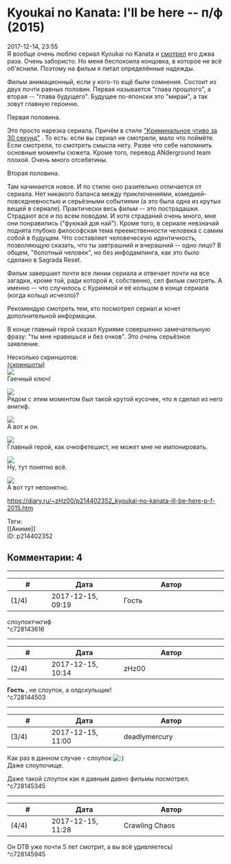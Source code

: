 Kyoukai no Kanata: I'll be here -- п/ф (2015)
=============================================

  
2017-12-14, 23:55  
 Я вообще очень люблю сериал Kyoukai no Kanata и  [смотрел](Kyoukai%20no%20Kanata%2001-12%20END)  его джва раза. Очень забористо. Но меня беспокоила концовка, в которое не всё об'яснили. Поэтому на фильм я питал определённые надежды.   
   
 Фильм анимационный, если у кого-то ещё были сомнения. Состоит из двух почти равных половин. Первая называется "глава прошлого", а вторая -- "глава будущего". Будущее по-японски это "мираи", а так зовут главную героиню.   
   
 Первая половина.   
   
 Это просто нарезка сериала. Причём в стиле  ["Криминальное чтиво за 30 секунд"](https://www.youtube.com/watch?v=2_BEv6pSylQ)  . То есть: если вы сериал не смотрели, мало что поймёте. Если смотрели, то смотреть смысла нету. Разве что себе напомнить основные моменты сюжета. Кроме того, перевод ANderground team плохой. Очень много отсебятины.   
   
 Вторая половина.   
   
 Там начинается новое. И по стилю оно разительно отличается от сериала. Нет никакого баланса между приключениями, комедией-повседневностью и серьёзными событиями (а это была одна из крутых вещей в сериале). Практически весь фильм -- это пострадашки. Страдают все и по всем поводам. И хотя страданий очень много, мне они понравились ("фуюкай дзя най"). Кроме того, в сериале невзначай поднята глубоко философская тема преемственности человека с самим собой в будущем. Что составляет человеческую идентичность, позволяющую сказать, что ты завтрашний и вчерашний -- одно лицо? В общем, "болотный человек", но без инфодампинга, как это было сделано в Sagrada Reset.   
   
 Фильм завершает почти все линии сериала и отвечает почти на все загадки, кроме той, ради которой я, собственно, сел фильм смотреть. А именно -- что случилось с Куриямой и её кольцом в конце сериала (когда кольцо исчезло)?   
   
 Рекомендую смотреть тем, кто посмотрел сериал и хочет дополнительной информации.   
   
 В конце главный герой сказал Курияме совершенно замечательную фразу: "ты мне нравишься и без очков". Это  *очень*  серьёзное заявление.   
   
 Несколько скриншотов:   
   [(скриншоты)](https://zHz00.diary.ru/p214402352.htm?index=1#linkmore214402352m1)      
  [![](https://i.imgur.com/CrDZwNPl.jpg)](https://i.imgur.com/CrDZwNP.jpg)    
 Гаечный ключ!   
   
  [![](https://i.imgur.com/pPizytol.jpg)](https://i.imgur.com/pPizyto.jpg)    
 Рядом с этим моментом был такой крутой кусочек, что я сделал из него анигиф.   
   
  [![](http://s019.radikal.ru/i622/1712/a4/0e7361d17765.gif)](https://i.imgur.com/fjzXDbO.mp4)    
 А вот и он.   
   
  [![](https://i.imgur.com/qFqmqiUl.jpg)](https://i.imgur.com/qFqmqiU.jpg)    
 Главный герой, как очкофетешист, не может мне не импонировать.   
   
  [![](https://i.imgur.com/Y3BdFW1l.jpg)](https://i.imgur.com/Y3BdFW1.jpg)    
 Ну, тут понятно всё.   
   
  [![](https://i.imgur.com/CiPoSH5l.jpg)](https://i.imgur.com/CiPoSH5.jpg)    
 А вот тут непонятно.   
      
  
<https://diary.ru/~zHz00/p214402352_kyoukai-no-kanata-ill-be-here-p-f-2015.htm>  
  
Теги:  
[[Аниме]]  
ID: p214402352  


Комментарии: 4
--------------

  


---



|         #         |              Дата              |                     Автор                     |           ID           |
| --- | --- | --- | --- |
| (1/4) | 2017-12-15, 09:19 | Гость | c728143616 |

  
 слоупоктчкгиф   
 ^c728143616

---



|         #         |              Дата              |                     Автор                     |           ID           |
| --- | --- | --- | --- |
| (2/4) | 2017-12-15, 10:14 | zHz00 | c728144503 |

  
  **Гость**  , не слоупок, а олдскульщик!   
 ^c728144503

---



|         #         |              Дата              |                     Автор                     |           ID           |
| --- | --- | --- | --- |
| (3/4) | 2017-12-15, 11:00 | deadlymercury | c728145345 |

  
 Как раз в данном случае - слоупок ![:)](http://static.diary.ru/picture/3.gif)   
 Даже слоупочище.   
   
 Даже такой слоупок как я давным давно фильмы посмотрел.   
 ^c728145345

---



|         #         |              Дата              |                     Автор                     |           ID           |
| --- | --- | --- | --- |
| (4/4) | 2017-12-15, 11:28 | Crawling Chaos | c728145945 |

  
 Он DTB уже почти 5 лет смотрит, а вы всё удивляетесь)   
 ^c728145945